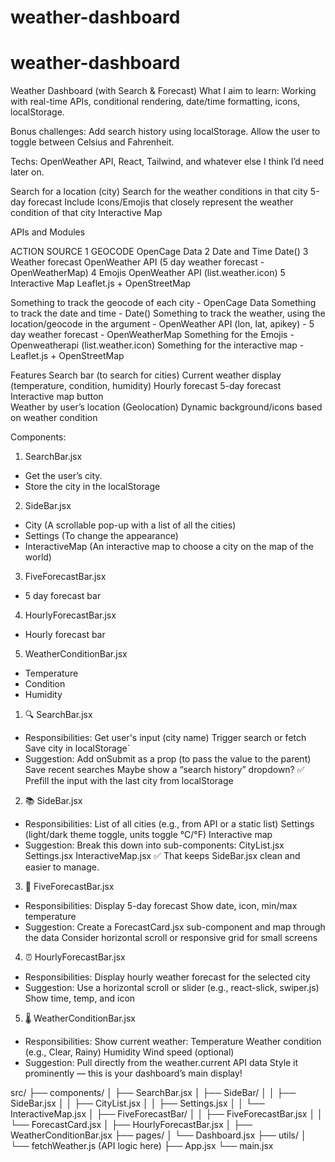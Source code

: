 # weather-dashboard

# weather-dashboard

Weather Dashboard (with Search & Forecast)
What I aim to learn: Working with real-time APIs, conditional rendering, date/time formatting, icons, localStorage.


Bonus challenges:
Add search history using localStorage.
Allow the user to toggle between Celsius and Fahrenheit.


Techs: OpenWeather API, React, Tailwind, and whatever else I think I’d need later on.

Search for a location (city)
Search for the weather conditions in that city
5-day forecast
Include Icons/Emojis that closely represent the weather condition of that city
Interactive Map

APIs and Modules


ACTION
SOURCE
1
GEOCODE
OpenCage Data
2
Date and Time
Date()
3
Weather forecast
OpenWeather API (5 day weather forecast - OpenWeatherMap)
4
Emojis
OpenWeather API (list.weather.icon)
5
Interactive Map
Leaflet.js + OpenStreetMap


Something to track the geocode of each city - OpenCage Data
Something to track the date and time - Date()
Something to track the weather, using the location/geocode in the argument - OpenWeather API (lon, lat, apikey)  - 5 day weather forecast - OpenWeatherMap
Something for the Emojis - Openweatherapi (list.weather.icon)
Something for the interactive map - Leaflet.js + OpenStreetMap

Features
Search bar (to search for cities)
Current weather display (temperature, condition, humidity)
Hourly forecast
5-day forecast
Interactive map button  
Weather by user’s location (Geolocation)
Dynamic background/icons based on weather condition 

Components:
1. SearchBar.jsx
  - Get the user’s city.
  - Store the city in the localStorage
2. SideBar.jsx
  - City (A scrollable pop-up with a list of all the cities)
  - Settings (To change the appearance)
  - InteractiveMap (An interactive map to choose a city on the map of the world)
3. FiveForecastBar.jsx
  - 5 day forecast bar
4. HourlyForecastBar.jsx
  - Hourly forecast bar
5. WeatherConditionBar.jsx
  - Temperature
  - Condition
  - Humidity

1. 🔍 SearchBar.jsx
  - Responsibilities:
      Get user's input (city name)
      Trigger search or fetch
      Save city in localStorage`
  - Suggestion:
      Add onSubmit as a prop (to pass the value to the parent)
      Save recent searches
      Maybe show a “search history” dropdown?
✅ Prefill the input with the last city from localStorage

2. 📚 SideBar.jsx
  - Responsibilities:
      List of all cities (e.g., from API or a static list)
      Settings (light/dark theme toggle, units toggle °C/°F)
      Interactive map
  - Suggestion:
      Break this down into sub-components:
      CityList.jsx
      Settings.jsx
      InteractiveMap.jsx
✅ That keeps SideBar.jsx clean and easier to manage.

3. 📅 FiveForecastBar.jsx
  - Responsibilities:
      Display 5-day forecast
      Show date, icon, min/max temperature
  - Suggestion:
      Create a ForecastCard.jsx sub-component and map through the data
      Consider horizontal scroll or responsive grid for small screens

4. ⏰ HourlyForecastBar.jsx
  - Responsibilities:
      Display hourly weather forecast for the selected city
  - Suggestion:
      Use a horizontal scroll or slider (e.g., react-slick, swiper.js)
      Show time, temp, and icon


5. 🌡️ WeatherConditionBar.jsx
  - Responsibilities:
      Show current weather:
      Temperature
      Weather condition (e.g., Clear, Rainy)
      Humidity
      Wind speed (optional)
  - Suggestion:
      Pull directly from the weather.current API data
      Style it prominently — this is your dashboard’s main display!



src/
├── components/
│   ├── SearchBar.jsx
│   ├── SideBar/
│   │   ├── SideBar.jsx
│   │   ├── CityList.jsx
│   │   ├── Settings.jsx
│   │   └── InteractiveMap.jsx
│   ├── FiveForecastBar/
│   │   ├── FiveForecastBar.jsx
│   │   └── ForecastCard.jsx
│   ├── HourlyForecastBar.jsx
│   ├── WeatherConditionBar.jsx
├── pages/
│   └── Dashboard.jsx
├── utils/
│   └── fetchWeather.js (API logic here)
├── App.jsx
└── main.jsx


